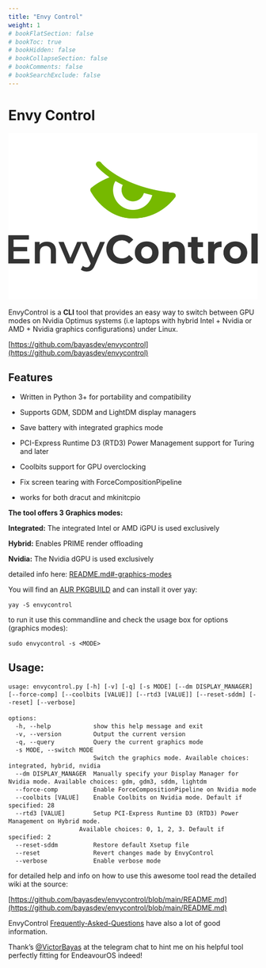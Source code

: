 ```yaml
---
title: "Envy Control"
weight: 1
# bookFlatSection: false
# bookToc: true
# bookHidden: false
# bookCollapseSection: false
# bookComments: false
# bookSearchExclude: false
---
```


# Envy Control

![](001.webp)

EnvyControl is a **CLI** tool that provides an easy way to switch between GPU modes on Nvidia Optimus systems (i.e laptops with hybrid Intel + Nvidia or AMD + Nvidia graphics configurations) under Linux.

[https://github.com/bayasdev/envycontrol](https://github.com/bayasdev/envycontrol)

Features
--------

*   Written in Python 3+ for portability and compatibility
    
*   Supports GDM, SDDM and LightDM display managers

*   Save battery with integrated graphics mode

*   PCI-Express Runtime D3 (RTD3) Power Management support for Turing and later

*   Coolbits support for GPU overclocking

*   Fix screen tearing with ForceCompositionPipeline

*   works for both dracut and mkinitcpio

**The tool offers 3 Graphics modes:**

[](https://github.com/bayasdev/envycontrol/blob/main/README.md#integrated)**Integrated:** The integrated Intel or AMD iGPU is used exclusively

**Hybrid:** Enables PRIME render offloading

**Nvidia:** The Nvidia dGPU is used exclusively

detailed info here: [README.md#-graphics-modes](https://github.com/bayasdev/envycontrol/blob/main/README.md#-graphics-modes)

You will find an [AUR PKGBUILD](https://aur.archlinux.org/packages/envycontrol) and can install it over yay:

    yay -S envycontrol

to run it use this commandline and check the usage box for options (graphics modes):

    sudo envycontrol -s <MODE>

Usage:
------

    usage: envycontrol.py [-h] [-v] [-q] [-s MODE] [--dm DISPLAY_MANAGER] [--force-comp] [--coolbits [VALUE]] [--rtd3 [VALUE]] [--reset-sddm] [--reset] [--verbose]
    
    options:
      -h, --help            show this help message and exit
      -v, --version         Output the current version
      -q, --query           Query the current graphics mode
      -s MODE, --switch MODE
                            Switch the graphics mode. Available choices: integrated, hybrid, nvidia
      --dm DISPLAY_MANAGER  Manually specify your Display Manager for Nvidia mode. Available choices: gdm, gdm3, sddm, lightdm
      --force-comp          Enable ForceCompositionPipeline on Nvidia mode
      --coolbits [VALUE]    Enable Coolbits on Nvidia mode. Default if specified: 28
      --rtd3 [VALUE]        Setup PCI-Express Runtime D3 (RTD3) Power Management on Hybrid mode. 
                        Available choices: 0, 1, 2, 3. Default if specified: 2
      --reset-sddm          Restore default Xsetup file
      --reset               Revert changes made by EnvyControl
      --verbose             Enable verbose mode

for detailed help and info on how to use this awesome tool read the detailed wiki at the source:

[https://github.com/bayasdev/envycontrol/blob/main/README.md](https://github.com/bayasdev/envycontrol/blob/main/README.md)

EnvyControl [Frequently-Asked-Questions](https://github.com/bayasdev/envycontrol/wiki/Frequently-Asked-Questions) have also a lot of good information.

Thank’s [@VictorBayas](https://github.com/bayasdev) at the telegram chat to hint me on his helpful tool perfectly fitting for EndeavourOS indeed!